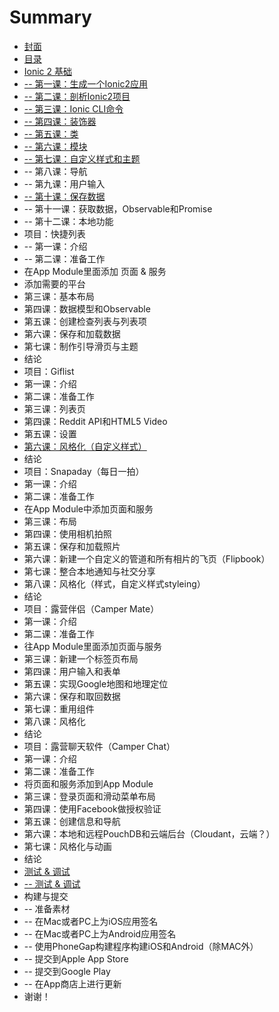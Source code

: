# Summary

* [封面](README.md)
* [目录](chapter1.md)
* [Ionic 2 基础](ionic-2-ji-chu.md)
* [-- 第一课：生成一个Ionic2应用](di-yi-ke-ff1a-sheng-cheng-yi-ge-ionic2-ying-yong.md)
* [-- 第二课：剖析Ionic2项目](-di-er-ke-ff1a-pou-xi-ionic2-xiang-mu.md)
* [-- 第三课：Ionic CLI命令](-di-san-ke-ff1a-ionic-cli-ming-ling.md)
* [-- 第四课：装饰器](-di-si-ke-ff1a-zhuang-shi-qi.md)
* [-- 第五课：类](-di-wu-ke-ff1a-lei.md)
* [-- 第六课：模块](-di-liu-ke-ff1a-mo-kuai.md)
* [-- 第七课：自定义样式和主题](-di-qi-ke-ff1a-zi-ding-yi-yang-shi-he-zhu-ti.md)
* -- 第八课：导航
* -- 第九课：用户输入
* [-- 第十课：保存数据](di-shi-ke-ff1a-bao-cun-shu-ju.md)
* -- 第十一课：获取数据，Observable和Promise
* -- 第十二课：本地功能
* 项目：快捷列表
* -- 第一课：介绍
* -- 第二课：准备工作
* 在App Module里面添加 页面 & 服务
* 添加需要的平台
* 第三课：基本布局
* 第四课：数据模型和Observable
* 第五课：创建检查列表与列表项
* 第六课：保存和加载数据
* 第七课：制作引导滑页与主题
* 结论
* 项目：Giflist
* 第一课：介绍
* 第二课：准备工作
* 第三课：列表页
* 第四课：Reddit API和HTML5 Video
* 第五课：设置
* [第六课：风格化（自定义样式）](di-liu-ke-ff1a-feng-ge-hua.md)
* 结论
* 项目：Snapaday（每日一拍）
* 第一课：介绍
* 第二课：准备工作
* 在App Module中添加页面和服务
* 第三课：布局
* 第四课：使用相机拍照
* 第五课：保存和加载照片
* 第六课：新建一个自定义的管道和所有相片的飞页（Flipbook）
* 第七课：整合本地通知与社交分享
* 第八课：风格化（样式，自定义样式styleing）
* 结论
* 项目：露营伴侣（Camper Mate）
* 第一课：介绍
* 第二课：准备工作
* 往App Module里面添加页面与服务
* 第三课：新建一个标签页布局
* 第四课：用户输入和表单
* 第五课：实现Google地图和地理定位
* 第六课：保存和取回数据
* 第七课：重用组件
* 第八课：风格化
* 结论
* 项目：露营聊天软件（Camper Chat）
* 第一课：介绍
* 第二课：准备工作
* 将页面和服务添加到App Module
* 第三课：登录页面和滑动菜单布局
* 第四课：使用Facebook做授权验证
* 第五课：创建信息和导航
* 第六课：本地和远程PouchDB和云端后台（Cloudant，云端？）
* 第七课：风格化与动画
* 结论
* [测试 & 调试](ce-shi-and-diao-shi.md)
* [-- 测试 & 调试](-ce-shi-and-diao-shi.md)
* 构建与提交
* -- 准备素材
* -- 在Mac或者PC上为iOS应用签名
* -- 在Mac或者PC上为Android应用签名
* -- 使用PhoneGap构建程序构建iOS和Android（除MAC外）
* -- 提交到Apple App Store
* -- 提交到Google Play
* -- 在App商店上进行更新
* 谢谢！


